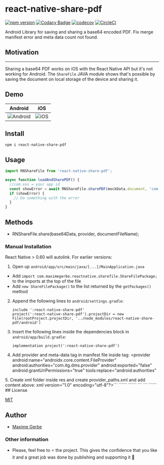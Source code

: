 
# react-native-share-pdf

[![npm version](https://badge.fury.io/js/react-native-share-pdf.svg)](https://badge.fury.io/js/react-native-share-pdf)
[![Codacy Badge](https://api.codacy.com/project/badge/Grade/3a793d6ce3894ea490cddd4c78fadc1a)](https://www.codacy.com?utm_source=github.com&amp;utm_medium=referral&amp;utm_content=MadeinFrance/react-native-share-base64-pdf&amp;utm_campaign=Badge_Grade)
[![codecov](https://codecov.io/gh/MadeinFrance/react-native-share-pdf/branch/master/graph/badge.svg?token=zRjKYpheMI)](https://codecov.io/gh/MadeinFrance/react-native-share-pdf)
[![CircleCI](https://circleci.com/gh/MadeinFrance/react-native-share-pdf/tree/master.svg?style=shield)](https://circleci.com/gh/MadeinFrance/react-native-share-base64-pdf/)


Android Library for saving and sharing a base64 encoded PDF. Fix merge manifest error and meta data count not found.

## Motivation
****
Sharing a base64 PDF works on iOS with the React Native API but it's not working for Android. The `ShareFile` JAVA module shows that's possible by saving the document on local storage of the device and sharing it.

## Demo

Android | iOS
------- | ---
![Android](https://github.com/MadeinFrance/react-native-share-pdf/raw/master/demo/res/android.gif) | ![iOS](https://github.com/MadeinFrance/react-native-share-pdf/raw/master/demo/res/ios.gif)

## Install

```shell
npm i react-native-share-pdf
```

## Usage

```js
import RNShareFile from 'react-native-share-pdf';

async function loadAndSharePDF() {
  //com.xxx = your app id
  const showError = await RNShareFile.sharePDF(mockData.document, 'com.xxx.provider' mockData.filename);
  if (showError) {
    // Do something with the error
  }
}

```

## Methods

* RNShareFile.share(base64Data, provider, documentFileName);

### Manual Installation

React Native > 0.60 will autolink. For earlier versions:

1. Open up `android/app/src/main/java/[...]/MainApplication.java`
  - Add `import com.maximegerbe.reactnative.sharefile.ShareFilePackage;` to the imports at the top of the file
  - Add `new ShareFilePackage()` to the list returned by the `getPackages()` method
2. Append the following lines to `android/settings.gradle`:
    ```
    include ':react-native-share-pdf'
    project(':react-native-share-pdf').projectDir = new File(rootProject.projectDir, '../node_modules/react-native-share-pdf/android')
    ```
3. Insert the following lines inside the dependencies block in `android/app/build.gradle`:
    ```
    implementation project(':react-native-share-pdf')
    ```
4. Add provider and meta-data tag in manifest file inside <application> tag: 
  <provider
      android:name="androidx.core.content.FileProvider"
      android:authorities="com.itg.dms.provider"
      android:exported="false"
      android:grantUriPermissions="true"
      tools:replace="android:authorities"
      >
      <meta-data
          android:name="android.support.FILE_PROVIDER_PATHS"
          android:resource="@xml/provider_paths"
          tools:replace="android:resource"
          ></meta-data>
  </provider> 
5. Create xml folder inside res and create provider_paths.xml and add content above:
xml version="1.0" encoding="utf-8"?>```
```<paths xmlns:android="http://schemas.android.com/apk/res/android">```
```<external-path```
```    name="pdf_documents_for_sharing"```
```    path="pdf_documents_for_sharing/" />```
```    <files-path name="pdf_documents_for_sharing" path="pdf_documents_for_sharing/" />```
```</paths>```
## License

[MIT](https://opensource.org/licenses/MIT)

## Author

- [Maxime Gerbe](https://github.com/MadeinFrance)

### Other information

- Please, feel free to ⭐️ the project. This gives the confidence that you like it and a great job was done by publishing and supporting it 🤩
